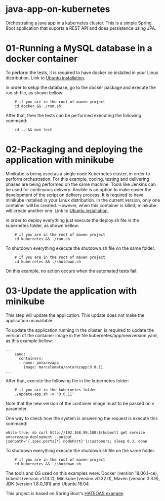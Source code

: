 # java-app-on-kubernetes
Orchestrating a java app in a kubernetes cluster. This is a simple Spring Boot application that suports a REST API and does persistence using JPA.

# 01-Running a MySQL database in a docker container
To perform the tests, it is required to have docker ce installed in your Linux distribution. Link to [Ubuntu installation](https://docs.docker.com/v17.12/install/linux/docker-ce/ubuntu/#install-docker-ce-1). 

In order to setup the database, go to the docker package and execute the run.sh file, as shown bellow:

```
	# if you are in the root of maven project
	cd docker && ./run.sh
```

After that, then the tests can be performed executing the following command:

```
	cd .. && mvn test
```

# 02-Packaging and deploying the application with minikube
Minikube is being used as a single node Kubernetes cluster, in order to perform orchestration. For this example, coding, testing and delivering phases are being performed on the same machine. Tools like Jenkins can be used for continuous delivery. Ansible is an option to make easier the development of the script on delivery process. It is required to have minikube installed in your Linux distribution. In the current version, only one container will be created. However, when this container is killed, minikube will create another one. Link to [Ubuntu installation](https://kubernetes.io/docs/tasks/tools/install-minikube/#install-minikube). 

In order to deploy everything just execute the deploy.sh file in the kubernetes folder, as shown bellow:

```
	# if you are in the root of maven project
	cd kubernetes && ./run.sh
```

To shutdown everything execute the shutdown.sh file on the same folder.

```
	# if you are in the root of maven project
	cd kubernetes && ./shutdown.sh
```

On this example, no action occurs when the automated tests fail.

# 03-Update the application with minikube

This step will update the application. This update does not make the application unavailable. 

To update the application running in the cluster, is required to update the version of the container image in the file kubernetes/app/newversion.yaml, as this example bellow:
```
...
    spec:
      containers:
      - name: antarezapp
        image: marcelomata/antarezapp:0.0.11
...
```

After that, execute the following file in the kubernetes folder:
```
	# if you are in the kubernetes folder
	./update-app.sh -v '0.0.11'
```

Note that the new version of the container image must to be passed on v parameter.

One way to check how the system is answering the request is execute this command:
```
while true; do curl http://192.168.99.100:$(kubectl get service antarezapp-deployment --output jsonpath='{.spec.ports[*].nodePort}')/customers; sleep 0.3; done
```

To shutdown everything execute the shutdown.sh file on the same folder.

```
	# if you are in the root of maven project
	cd kubernetes && ./shutdown.sh
```


The tools and OS used on this examples were: Docker (version 18.06.1-ce), kubectl (version v1.13.2), Minikube (version v0.32.0), Maven (version 3.3.9), JDK (version 1.8.0_181) and Ubuntu 16.04.


This project is based on Spring Boot's [HATEOAS example](https://github.com/spring-projects/spring-boot/tree/master/spring-boot-samples/spring-boot-sample-hateoas).



